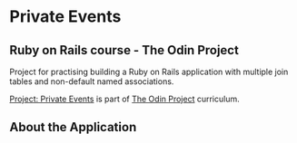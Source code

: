 # Private Events

## Ruby on Rails course - The Odin Project

Project for practising building a Ruby on Rails application with multiple join tables and non-default named associations.

<!-- TODO add link to Heroku when page is sufficiently styled -->

[Project: Private Events](https://www.theodinproject.com/paths/full-stack-ruby-on-rails/courses/ruby-on-rails/lessons/private-events)
is part of [The Odin Project](https://www.theodinproject.com/) curriculum.

## About the Application

<!-- TODO fill this in describing what the app does -->
